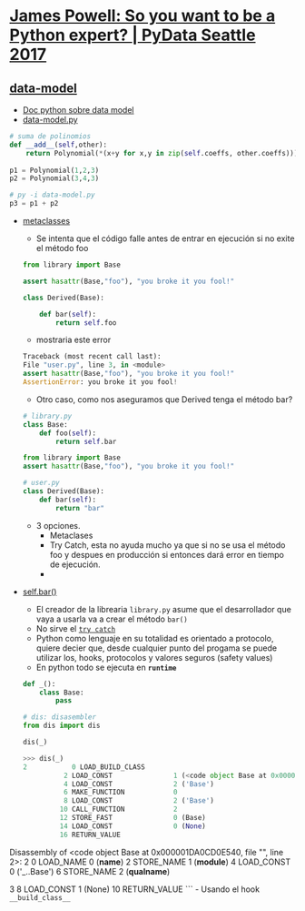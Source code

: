 # [James Powell: So you want to be a Python expert? | PyData Seattle 2017](https://www.youtube.com/watch?v=cKPlPJyQrt4)

## [data-model](https://youtu.be/cKPlPJyQrt4?t=471)
- [Doc python sobre data model](https://docs.python.org/3/reference/datamodel.html)
- [data-model.py](https://github.com/eacevedof/prj_python37/blob/master/pythonexpert/datamodel/data-model.py)
```py
# suma de polinomios
def __add__(self,other):
    return Polynomial(*(x+y for x,y in zip(self.coeffs, other.coeffs)))
    
p1 = Polynomial(1,2,3)  
p2 = Polynomial(3,4,3)

# py -i data-model.py
p3 = p1 + p2
```
- [metaclasses](https://youtu.be/cKPlPJyQrt4?t=1334)
    - Se intenta que el código falle antes de entrar en ejecución si no exite el método foo
    ```py
    from library import Base

    assert hasattr(Base,"foo"), "you broke it you fool!"

    class Derived(Base):

        def bar(self):
            return self.foo
    ```
    - mostraria este error
    ```py
    Traceback (most recent call last):
    File "user.py", line 3, in <module>
    assert hasattr(Base,"foo"), "you broke it you fool!"
    AssertionError: you broke it you fool!
    ```
    - Otro caso, como nos aseguramos que Derived tenga el método bar?
    ```py
    # library.py
    class Base:
        def foo(self):
            return self.bar

    from library import Base
    assert hasattr(Base,"foo"), "you broke it you fool!"

    # user.py
    class Derived(Base):
        def bar(self):
            return "bar"
    ```
    - 3 opciones.
        - Metaclases
        - Try Catch, esta no ayuda mucho ya que si no se usa el método foo y despues en producción si entonces dará error en tiempo de ejecución.
        - 

- [self.bar()](https://youtu.be/cKPlPJyQrt4?t=1779)
    - El creador de la librearia `library.py` asume que el desarrollador que vaya a usarla va a crear el método `bar()`
    - No sirve el [`try catch`](https://youtu.be/cKPlPJyQrt4?t=1902)
    - Python como lenguaje en su totalidad es orientado a protocolo, quiere decier que, desde cualquier punto del progama se puede utilizar los, hooks, protocolos y valores seguros (safety values)
    - En python todo se ejecuta en **`runtime`**
    ```py
    def _():
        class Base:
            pass
    
    # dis: disasembler
    from dis import dis
    
    dis(_)

    >>> dis(_)
  2           0 LOAD_BUILD_CLASS
              2 LOAD_CONST               1 (<code object Base at 0x000001DA0CD0E540, file "<stdin>", line 2>)
              4 LOAD_CONST               2 ('Base')
              6 MAKE_FUNCTION            0
              8 LOAD_CONST               2 ('Base')
             10 CALL_FUNCTION            2
             12 STORE_FAST               0 (Base)
             14 LOAD_CONST               0 (None)
             16 RETURN_VALUE

Disassembly of <code object Base at 0x000001DA0CD0E540, file "<stdin>", line 2>:
  2           0 LOAD_NAME                0 (__name__)
              2 STORE_NAME               1 (__module__)
              4 LOAD_CONST               0 ('_.<locals>.Base')
              6 STORE_NAME               2 (__qualname__)

  3           8 LOAD_CONST               1 (None)
             10 RETURN_VALUE
    ```
    - Usando el hook `__build_class__`



    
